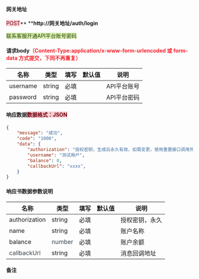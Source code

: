 #### 网关地址
<font style="background:#F8CED3;color:#70000D">POST</font>** ****http://网关地址/auth/login**

<font style="background:#DBF1B7;color:#2A4200">联系客服开通API平台账号密码</font> 

#### 请求body<font style="color:#F5222D;">（Content-Type:application/x-www-form-urlencoded 或 form-data 方式提交，下同不再重复）</font>
| **名称** | **类型** | **填写** | **默认值** | **说明** |
| --- | --- | --- | --- | --- |
| username | string | 必填 |  | API平台账号 |
| password | string | 必填 |  | API平台密码 |


#### 响应数据<font style="background:#F8CED3;color:#70000D">数据格式：JSON</font>
```json
{
    "message": "成功",
    "code": "1000",
    "data": {
        "authorization": "授权密钥，生成后永久有效，如需变更，使用重置接口调用凭证接口重置",
        "username": "测试用户",
        "balance": 0,
        "callbackUrl": "xxxx",
    }
}
```

#### 响应书数据参数说明
| **名称** | **类型** | **填写** | **默认值** | **说明** |
| --- | --- | --- | --- | --- |
| authorization | string | 必填 |  | 授权密钥，永久 |
| name | string | 必填 |  | 账户名称 |
| balance | <font style="color:#364149;background-color:#FFFFFF;">number</font> | 必填 |  | 账户余额 |
| <font style="color:#364149;background-color:#FFFFFF;">callbackUrl</font> | string | 必填 |  | 消息回调地址 |


#### 备注
